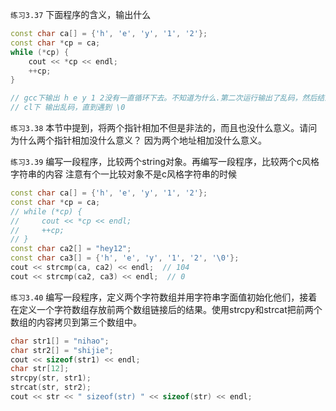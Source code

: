 `练习3.37` 下面程序的含义，输出什么
```cpp
const char ca[] = {'h', 'e', 'y', '1', '2'};
const char *cp = ca;
while (*cp) {
    cout << *cp << endl;
    ++cp;
}

// gcc下输出 h e y 1 2没有一直循环下去。不知道为什么.第二次运行输出了乱码，然后结束
// cl下 输出乱码，直到遇到 \0
```

`练习3.38` 本节中提到，将两个指针相加不但是非法的，而且也没什么意义。请问为什么两个指针相加没什么意义？
    因为两个地址相加没什么意义。

`练习3.39` 编写一段程序，比较两个string对象。再编写一段程序，比较两个c风格字符串的内容
注意有个一比较对象不是c风格字符串的时候
```cpp
const char ca[] = {'h', 'e', 'y', '1', '2'};
const char *cp = ca;
// while (*cp) {
//     cout << *cp << endl;
//     ++cp;
// }
const char ca2[] = "hey12";
const char ca3[] = {'h', 'e', 'y', '1', '2', '\0'};
cout << strcmp(ca, ca2) << endl;  // 104
cout << strcmp(ca2, ca3) << endl;  // 0
```

`练习3.40` 编写一段程序，定义两个字符数组并用字符串字面值初始化他们，接着在定义一个字符数组存放前两个数组链接后的结果。使用strcpy和strcat把前两个数组的内容拷贝到第三个数组中。
```cpp
char str1[] = "nihao";
char str2[] = "shijie";
cout << sizeof(str1) << endl;
char str[12];
strcpy(str, str1);
strcat(str, str2);
cout << str << " sizeof(str) " << sizeof(str) << endl;
```